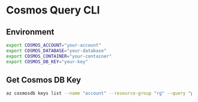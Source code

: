 # Cosmos Query CLI

## Environment

```bash
export COSMOS_ACCOUNT="your-account"
export COSMOS_DATABASE="your-database"
export COSMOS_CONTAINER="your-container"
export COSMOS_DB_KEY="your-key"
```

## Get Cosmos DB Key

```bash
az cosmosdb keys list --name "account" --resource-group "rg" --query "primaryMasterKey" -o tsv
```
